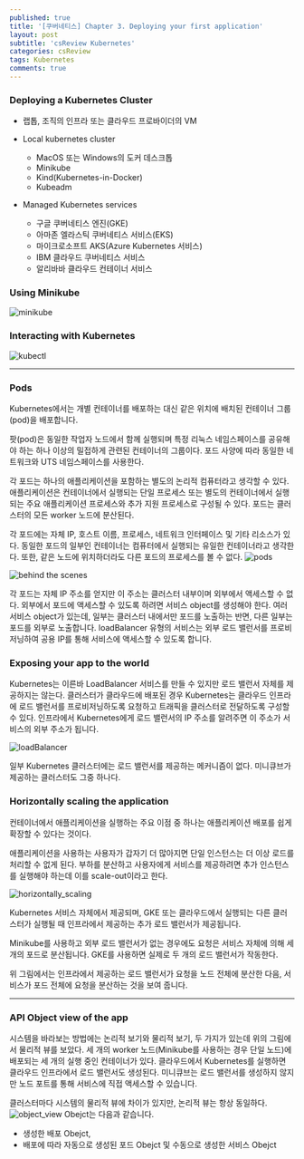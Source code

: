 ```yaml
---
published: true
title: '[쿠버네티스] Chapter 3. Deploying your first application'
layout: post
subtitle: 'csReview Kubernetes'
categories: csReview
tags: Kubernetes
comments: true
---
```


### Deploying a Kubernetes Cluster
- 랩톱, 조직의 인프라 또는 클라우드 프로바이더의 VM
- Local kubernetes cluster
  - MacOS 또는 Windows의 도커 데스크톱
  - Minikube
  - Kind(Kubernetes-in-Docker)
  - Kubeadm

- Managed Kubernetes services
  - 구글 쿠버네티스 엔진(GKE)
  - 아마존 엘라스틱 쿠버네티스 서비스(EKS)
  - 마이크로소프트 AKS(Azure Kubernetes 서비스)
  - IBM 클라우드 쿠버네티스 서비스
  - 알리바바 클라우드 컨테이너 서비스

### Using Minikube
![minikube](https://sundongkim-dev.github.io/assets/img/kubernetes/minikube.png)

### Interacting with Kubernetes
![kubectl](https://sundongkim-dev.github.io/assets/img/kubernetes/kubectl.png)

---
### Pods
Kubernetes에서는 개별 컨테이너를 배포하는 대신 같은 위치에 배치된 컨테이너 그룹(pod)을 배포합니다.

팟(pod)은 동일한 작업자 노드에서 함께 실행되며 특정 리눅스 네임스페이스를 공유해야 하는 하나 이상의 밀접하게 관련된 컨테이너의 그룹이다. 포드 사양에 따라 동일한 네트워크와 UTS 네임스페이스를 사용한다.

각 포드는 하나의 애플리케이션을 포함하는 별도의 논리적 컴퓨터라고 생각할 수 있다. 애플리케이션은 컨테이너에서 실행되는 단일 프로세스 또는 별도의 컨테이너에서 실행되는 주요 애플리케이션 프로세스와 추가 지원 프로세스로 구성될 수 있다. 포드는 클러스터의 모든 worker 노드에 분산된다.

각 포드에는 자체 IP, 호스트 이름, 프로세스, 네트워크 인터페이스 및 기타 리소스가 있다. 동일한 포드의 일부인 컨테이너는 컴퓨터에서 실행되는 유일한 컨테이너라고 생각한다. 또한, 같은 노드에 위치하더라도 다른 포드의 프로세스를 볼 수 없다.
![pods](https://sundongkim-dev.github.io/assets/img/kubernetes/pods.png)

![behind the scenes](https://sundongkim-dev.github.io/assets/img/kubernetes/kubectl_process.png)

각 포드는 자체 IP 주소를 얻지만 이 주소는 클러스터 내부이며 외부에서 액세스할 수 없다. 외부에서 포드에 액세스할 수 있도록 하려면 서비스 object를 생성해야 한다. 여러 서비스 object가 있는데, 일부는 클러스터 내에서만 포드를 노출하는 반면, 다른 일부는 포드를 외부로 노출합니다. loadBalancer 유형의 서비스는 외부 로드 밸런서를 프로비저닝하여 공용 IP를 통해 서비스에 액세스할 수 있도록 합니다.

### Exposing your app to the world
Kubernetes는 이른바 LoadBalancer 서비스를 만들 수 있지만 로드 밸런서 자체를 제공하지는 않는다. 클러스터가 클라우드에 배포된 경우 Kubernetes는 클라우드 인프라에 로드 밸런서를 프로비저닝하도록 요청하고 트래픽을 클러스터로 전달하도록 구성할 수 있다. 인프라에서 Kubernetes에게 로드 밸런서의 IP 주소를 알려주면 이 주소가 서비스의 외부 주소가 됩니다.

![loadBalancer](https://sundongkim-dev.github.io/assets/img/kubernetes/loadBalancer.png)

일부 Kubernetes 클러스터에는 로드 밸런서를 제공하는 메커니즘이 없다. 미니큐브가 제공하는 클러스터도 그중 하나다.

### Horizontally scaling the application
컨테이너에서 애플리케이션을 실행하는 주요 이점 중 하나는 애플리케이션 배포를 쉽게 확장할 수 있다는 것이다.

애플리케이션을 사용하는 사용자가 갑자기 더 많아지면 단일 인스턴스는 더 이상 로드를 처리할 수 없게 된다. 부하를 분산하고 사용자에게 서비스를 제공하려면 추가 인스턴스를 실행해야 하는데 이를 scale-out이라고 한다.

![horizontally_scaling](https://sundongkim-dev.github.io/assets/img/kubernetes/horizontally_scaling.png)

Kubernetes 서비스 자체에서 제공되며, GKE 또는 클라우드에서 실행되는 다른 클러스터가 실행될 때 인프라에서 제공하는 추가 로드 밸런서가 제공됩니다.

Minikube를 사용하고 외부 로드 밸런서가 없는 경우에도 요청은 서비스 자체에 의해 세 개의 포드로 분산됩니다. GKE를 사용하면 실제로 두 개의 로드 밸런서가 작동한다.

위 그림에서는 인프라에서 제공하는 로드 밸런서가 요청을 노드 전체에 분산한 다음, 서비스가 포드 전체에 요청을 분산하는 것을 보여 줍니다.

---

### API Object view of the app
시스템을 바라보는 방법에는 논리적 보기와 물리적 보기, 두 가지가 있는데 위의 그림에서 물리적 뷰를 보았다. 세 개의 worker 노드(Minikube를 사용하는 경우 단일 노드)에 배포되는 세 개의 실행 중인 컨테이너가 있다. 클라우드에서 Kubernetes를 실행하면 클라우드 인프라에서 로드 밸런서도 생성된다. 미니큐브는 로드 밸런서를 생성하지 않지만 노드 포트를 통해 서비스에 직접 액세스할 수 있습니다.

클러스터마다 시스템의 물리적 뷰에 차이가 있지만, 논리적 뷰는 항상 동일하다.  
![object_view](https://sundongkim-dev.github.io/assets/img/kubernetes/object_view.png)
Obejct는 다음과 같습니다.
- 생성한 배포 Obejct,
- 배포에 따라 자동으로 생성된 포드 Obejct 및 수동으로 생성한 서비스 Obejct
